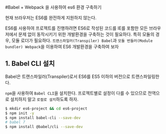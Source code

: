#Babel + Webpack 을 사용하여 es6 환경 구축하기

현재 브라우저는 ES6를 완전하게 지원하지 않는다.

ES6를 사용하여 프로젝트를 진행하려면 ES6로 작성된 코드를 IE를 포함한 모든 브라우저에서 문제 없이 동작시키기 위한 개발환경을 구축하는 것이 필요하다. 특히 모듈의 경우, 모듈 로더가 필요하다. `트랜스파일러(Transpiler) Babel`과 `모듈 번들러(Module bundler) Webpack`을 이용하여 ES6 개발환경을 구축하여 보자

## 1. Babel CLI 설치

Babel은 트랜스파일러(Transpiler)로서 ES6를 ES5 이하의 버전으로 트랜스파일링한다.

`npm`을 사용하여 `Babel CLI`을 설치한다. 프로젝트별로 설정이 다를 수 있으므로 전역으로 설치하지 말고 `로컬로 설치`하도록 하자.



```bash
$ mkdir es6-project && cd es6-project
$ npm init -y
$ npm install babel-cli --save-dev
# babel 7
$ npm install @babel/cli --save-dev
```